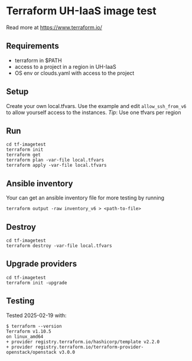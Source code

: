 # Terraform UH-IaaS image test 

Read more at https://www.terraform.io/

## Requirements

* terraform in $PATH
* access to a project in a region in UH-IaaS
* OS env or clouds.yaml with access to the project

## Setup

Create your own local.tfvars. Use the example and edit `allow_ssh_from_v6` to allow yourself access to the instances.
*Tip*: Use one tfvars per region

## Run

```
cd tf-imagetest
terraform init
terraform get
terraform plan -var-file local.tfvars
terraform apply -var-file local.tfvars
```

## Ansible inventory

Your can get an ansible inventory file for more testing by running
```
terraform output -raw inventory_v6 > <path-to-file>
```

## Destroy
```
cd tf-imagetest
terraform destroy -var-file local.tfvars
```

## Upgrade providers
```
cd tf-imagetest
terraform init -upgrade
```

## Testing

Tested 2025-02-19 with:

```
$ terraform --version
Terraform v1.10.5
on linux_amd64
+ provider registry.terraform.io/hashicorp/template v2.2.0
+ provider registry.terraform.io/terraform-provider-openstack/openstack v3.0.0
```

